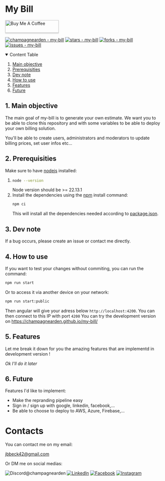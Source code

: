 # My Bill

<a href="https://buymeacoffee.com/champagnearden" target="_blank"><img src="https://www.buymeacoffee.com/assets/img/custom_images/orange_img.png" alt="Buy Me A Coffee" style="height: 41px !important;width: 174px !important;box-shadow: 0px 3px 2px 0px rgba(190, 190, 190, 0.5) !important;-webkit-box-shadow: 0px 3px 2px 0px rgba(190, 190, 190, 0.5) !important;" ></a>

[![champagnearden - my-bill](https://img.shields.io/static/v1?label=champagnearden&message=my-bill&color=blue&logo=github)](https://github.com/champagnearden/my-bill "Go to GitHub repo")
[![stars - my-bill](https://img.shields.io/github/stars/champagnearden/my-bill?style=social)](https://github.com/champagnearden/my-bill)
[![forks - my-bill](https://img.shields.io/github/forks/champagnearden/my-bill?style=social)](https://github.com/champagnearden/my-bill)
[![issues - my-bill](https://img.shields.io/github/issues/champagnearden/my-bill)](https://github.com/champagnearden/my-bill/issues)

<details open>
  <summary>Content Table</summary>

   1. [Main objective](#1-main-objective)
   2. [Prerequisities](#2-prerequisities)
   3. [Dev note](#3-dev-note)
   4. [How to use](#4-how-to-use)
   5. [Features](#5-features)
   6. [Future](#6-future)
</details>

## 1. Main objective

The main goal of my-bill is to generate your own estimate.
We want you to be able to clone this repository and with some variables to be able to deploy your own billing solution.

You'll be able to create users, administrators and moderators to update billing prices, set user infos etc...

## 2. Prerequisities

Make sure to have [nodejs](https://nodejs.org/en/download "Download nodejs") installed:

1. ```bash
   node --version
   ```
   Node version should be >= 22.13.1
2. Install the dependencies using the [npm](https://docs.npmjs.com/downloading-and-installing-node-js-and-npm "How to install npm") install command:
   ```bash
   npm ci
   ```
   This will install all the dependencies needed according to [package.json](./package.json).

## 3. Dev note

If a bug occurs, please create an issue or contact me directly.

## 4. How to use

If you want to test your changes without commiting, you can run the command:
```bash
npm run start
```
Or to access it via another device on your network:
```bash
npm run start:public
```
Then angular will give your adress below `http://localhost:4200`. You can then connect to this IP with port `4200`
You can try the development version on https://champagnearden.github.io/my-bill/

## 5. Features

Let me break it down for you the amazing features that are implementd in development version !

*Ok I'll do it later*

## 6. Future

Features I'd like to implement:

* Make the repranding pipeline easy
* Sign in / sign up with google, linkedin, facebook,... 
* Be able to choose to deploy to AWS, Azure, Firebase,...

# Contacts

You can contact me on my email:

[jbbeck42@gmail.com](mailto:jbbeck42@gmail.com)

Or DM me on social medias:

![Discord](https://img.shields.io/badge/Discord-%235865F2.svg?style=for-the-badge&logo=discord&logoColor=white)@champagnearden
[![LinkedIn](https://img.shields.io/badge/linkedin-%230077B5.svg?style=for-the-badge&logo=linkedin&logoColor=white)](https://www.linkedin.com/in/jean-baptiste-beck-a32132217/)
[![Facebook](https://img.shields.io/badge/Facebook-%231877F2.svg?style=for-the-badge&logo=Facebook&logoColor=white)](https://www.facebook.com/champagnearden/)
[![Instagram](https://img.shields.io/badge/Instagram-%23E4405F.svg?style=for-the-badge&logo=Instagram&logoColor=white)](https://www.instagram.com/champagnearden/)
